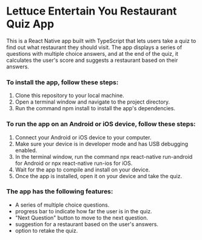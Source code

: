 # Lettuce Entertain You Restaurant Quiz App
This is a React Native app built with TypeScript that lets users take a quiz to find out what restaurant they should visit. The app displays a series of questions with multiple choice answers, and at the end of the quiz, it calculates the user's score and suggests a restaurant based on their answers.

### To install the app, follow these steps:
1. Clone this repository to your local machine.
2. Open a terminal window and navigate to the project directory.
3. Run the command npm install to install the app's dependencies.

### To run the app on an Android or iOS device, follow these steps:
1. Connect your Android or iOS device to your computer.
2. Make sure your device is in developer mode and has USB debugging enabled.
3. In the terminal window, run the command npx react-native run-android for Android or npx react-native run-ios for iOS.
4. Wait for the app to compile and install on your device.
5. Once the app is installed, open it on your device and take the quiz.

### The app has the following features:
- A series of multiple choice questions.
- progress bar to indicate how far the user is in the quiz.
- "Next Question" button to move to the next question.
- suggestion for a restaurant based on the user's answers.
- option to retake the quiz.
